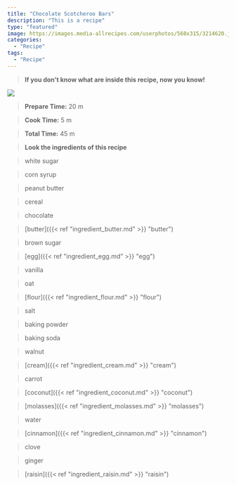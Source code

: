 ```yaml
---
title: "Chocolate Scotcheroo Bars"
description: "This is a recipe"
type: "featured"
image: https://images.media-allrecipes.com/userphotos/560x315/3214620.jpg
categories: 
  - "Recipe"
tags: 
  - "Recipe"
---
```



>**If you don't know what are inside this recipe, now you know!**

![](../images/Recipes-Banner.jpg)
> **Prepare Time:** 20 m


> **Cook Time:** 5 m


> **Total Time:** 45 m

> **Look the ingredients of this recipe**

> white sugar

> corn syrup

> peanut butter

> cereal

> chocolate

> [butter]({{< ref "ingredient_butter.md" >}} "butter")

> brown sugar

> [egg]({{< ref "ingredient_egg.md" >}} "egg")

> vanilla

> oat

> [flour]({{< ref "ingredient_flour.md" >}} "flour")

> salt

> baking powder

> baking soda

> walnut

> [cream]({{< ref "ingredient_cream.md" >}} "cream")

> carrot

> [coconut]({{< ref "ingredient_coconut.md" >}} "coconut")

> [molasses]({{< ref "ingredient_molasses.md" >}} "molasses")

> water

> [cinnamon]({{< ref "ingredient_cinnamon.md" >}} "cinnamon")

> clove

> ginger

> [raisin]({{< ref "ingredient_raisin.md" >}} "raisin")

